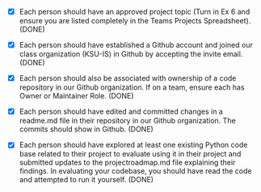 - [x] Each person should have an approved project topic (Turn in Ex 6 and ensure you are listed completely in the Teams Projects Spreadsheet). (DONE)

- [x] Each person should have established a Github account and joined our class organization (KSU-IS) in Github by accepting the invite email.  (DONE)

- [x] Each person should also be associated with ownership of a code repository in our Github organization. If on a team, ensure each has Owner or Maintainer Role. (DONE)

- [x] Each person should have edited and committed changes in a readme.md file in their repository in our Github organization. The commits should show in Github. (DONE)

- [x] Each person should have explored at least one existing Python code base related to their project to evaluate using it in their project and submitted updates to the projectroadmap.md file explaining their findings. In evaluating your codebase, you should have read the code and attempted to run it yourself. (DONE)
